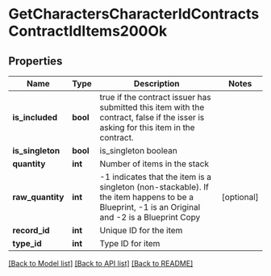 # GetCharactersCharacterIdContractsContractIdItems200Ok

## Properties
Name | Type | Description | Notes
------------ | ------------- | ------------- | -------------
**is_included** | **bool** | true if the contract issuer has submitted this item with the contract, false if the isser is asking for this item in the contract. | 
**is_singleton** | **bool** | is_singleton boolean | 
**quantity** | **int** | Number of items in the stack | 
**raw_quantity** | **int** | -1 indicates that the item is a singleton (non-stackable). If the item happens to be a Blueprint, -1 is an Original and -2 is a Blueprint Copy | [optional] 
**record_id** | **int** | Unique ID for the item | 
**type_id** | **int** | Type ID for item | 

[[Back to Model list]](../README.md#documentation-for-models) [[Back to API list]](../README.md#documentation-for-api-endpoints) [[Back to README]](../README.md)


